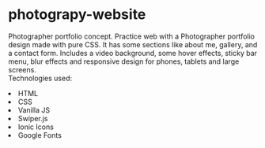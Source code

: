 # photograpy-website
Photographer portfolio concept. Practice web with a Photographer portfolio design made with pure CSS. It has some sections like about me, gallery, and a contact form. Includes a video background, some hover effects, sticky bar menu, blur effects and responsive design for phones, tablets and large screens. <br>
Technologies used: <br>
<li> HTML </li>
<li> CSS </li>
<li> Vanilla JS </li>
<li> Swiper.js </li>
<li> Ionic Icons </li>
<li> Google Fonts </li>
